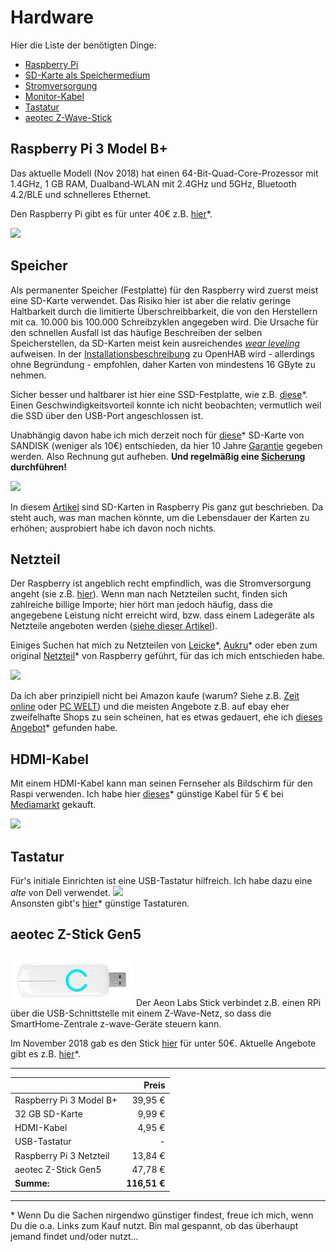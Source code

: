 # Hardware
Hier die Liste der benötigten Dinge:
- [Raspberry Pi](#raspberry-pi-3-model-b+)
- [SD-Karte als Speichermedium](#speicher)
- [Stromversorgung](#netzteil)
- [Monitor-Kabel](#hdmi-kabel)
- [Tastatur](#tastatur)
- [aeotec Z-Wave-Stick](#aeotec-z-stick-gen5)


## Raspberry Pi 3 Model B+
Das aktuelle Modell (Nov 2018) hat einen 64-Bit-Quad-Core-Prozessor mit 1.4GHz, 1 GB RAM, Dualband-WLAN mit 2.4GHz und 5GHz, Bluetooth 4.2/BLE und schnelleres Ethernet.

Den Raspberry Pi gibt es für unter 40€ z.B. [hier](https://rover.ebay.com/rover/1/707-53477-19255-0/1?icep_id=114&ipn=icep&toolid=20004&campid=5338436153&mpre=https%3A%2F%2Fwww.ebay.de%2Fitm%2FNeu-Raspberry-Pi-3-Model-B-BCM2837B0-SoC-IoT-PoE-Enabled-RP01048%2F273110053778%3Fepid%3D19018199270%26hash%3Ditem3f96a0b392%3Ag%3A-K4AAOSwIKNb8-u1)\*.

<img src="https://www.raspberrypi.org/app/uploads/2018/03/770A5842-1612x1080.jpg" width="400">


## Speicher
Als permanenter Speicher (Festplatte) für den Raspberry wird zuerst meist eine SD-Karte verwendet. Das Risiko hier ist aber die relativ geringe Haltbarkeit durch die limitierte Überschreibbarkeit, die von den Herstellern mit ca. 10.000 bis 100.000 Schreibzyklen angegeben wird. Die Ursache für den schnellen Ausfall ist das häufige Beschreiben der selben Speicherstellen, da SD-Karten meist kein ausreichendes _[wear leveling](https://www.chip.de/artikel/SSD-So-haelt-die-Hightech-Festplatte-8x-laenger-3_139999723.html)_ aufweisen. In der [Installationsbeschreibung](https://www.openhab.org/docs/installation/rasppi.html) zu OpenHAB wird - allerdings ohne Begründung - empfohlen, daher Karten von mindestens 16 GByte zu nehmen.

Sicher besser und haltbarer ist hier eine SSD-Festplatte, wie z.B. [diese](https://rover.ebay.com/rover/1/707-53477-19255-0/1?icep_id=114&ipn=icep&toolid=20004&campid=5338436153&mpre=https%3A%2F%2Fwww.ebay.de%2Fitm%2FSamsung-860-EVO-PRO-250GB-256GB-500GB-interne-SSD-mSATA-M-2-6-4cm-2-5-SATA3%2F123462925494%3Fhash%3Ditem1cbef6bcb6%3Am%3AmummlD9WCq-X-UKwFKZ3fGQ%3Ark%3A1%3Apf%3A0%26LH_ItemCondition%3D1000%26LH_BIN%3D1)\*. Einen Geschwindigkeitsvorteil konnte ich nicht beobachten; vermutlich weil die SSD über den USB-Port angeschlossen ist.

Unabhängig davon habe ich mich derzeit noch für [diese](https://rover.ebay.com/rover/1/707-53477-19255-0/1?icep_id=114&ipn=icep&toolid=20004&campid=5338436153&mpre=https%3A%2F%2Fwww.ebay.de%2Fitm%2FSANDISK-Ultra-UHS-I-Micro-SDHC-Speicherkarte-32-GB-98-MB-s-Class-10-%2F232765345038)\* SD-Karte von SANDISK (weniger als 10€) entschieden, da hier 10 Jahre [Garantie](https://www.sandisk.de/about/legal/warranty/warranty-table) gegeben werden. Also Rechnung gut aufheben. **Und regelmäßig eine [Sicherung](./backup.md) durchführen!**

<img src="https://www.sandisk.de/content/dam/sandisk-main/en_us/portal-assets/product-images/retail-products/Ultra_microSDHC_UHS-I_Class10_32GB-retina.png" width="100">

In diesem [Artikel](https://buyzero.de/blogs/news/raspberry-pi-sd-karten-korruption-vermeiden-geheimnisse-der-microsd-karte) sind SD-Karten in Raspberry Pis ganz gut beschrieben. Da steht auch, was man machen könnte, um die Lebensdauer der Karten zu erhöhen; ausprobiert habe ich davon noch nichts.


## Netzteil
Der Raspberry ist angeblich recht empfindlich, was die Stromversorgung angeht (sie z.B. [hier](https://www.datenreise.de/raspberry-pi-stromversorgung-netzteil-empfehlung/)). Wenn man nach Netzteilen sucht, finden sich zahlreiche billige Importe; hier hört man jedoch häufig, dass die angegebene Leistung nicht erreicht wird, bzw. dass einem Ladegeräte als Netzteile angeboten werden ([siehe dieser Artikel](https://www.elektronik-kompendium.de/sites/raspberry-pi/2002021.htm)).

Einiges Suchen hat mich zu Netzteilen von [Leicke](https://rover.ebay.com/rover/1/707-53477-19255-0/1?icep_id=114&ipn=icep&toolid=20004&campid=5338436153&mpre=https%3A%2F%2Fwww.ebay.de%2Fsch%2Fi.html%3FLH_PrefLoc%3D1%26_sop%3D15%26_osacat%3D0%26_odkw%3Dleicke%2B5v%2BUSB%26LH_EbayPlus%3D1%26_from%3DR40%26_trksid%3Dm570.l1313%26_nkw%3Dleicke%2B5v%2B%26_sacat%3D0)\*, [Aukru](https://rover.ebay.com/rover/1/707-53477-19255-0/1?icep_id=114&ipn=icep&toolid=20004&campid=5338436153&mpre=https%3A%2F%2Fwww.ebay.de%2Fsch%2Fi.html%3FLH_PrefLoc%3D1%26_sop%3D15%26_osacat%3D0%26_odkw%3DAukru%2B5v%2Braspberry%26LH_EbayPlus%3D1%26_from%3DR40%26_trksid%3Dm570.l1313%26_nkw%3DAukru%2B%2Braspberry%26_sacat%3D0)\* oder eben zum original [Netzteil](https://rover.ebay.com/rover/1/707-53477-19255-0/1?icep_id=114&ipn=icep&toolid=20004&campid=5338436153&mpre=https%3A%2F%2Fwww.ebay.de%2Fsch%2Fi.html%3F_blrs%3Dspell_check%26_from%3DR40%26_nkw%3Doffizielles%2Braspberry%2Bpi%2Bnetzteil%2B%26_sacat%3D0%26_sop%3D15%26LH_PrefLoc%3D1%26rt%3Dnc%26LH_EbayPlus%3D1)\* von Raspberry geführt, für das ich mich entschieden habe.

<img src="https://www.raspberrypi.org/app/uploads/2017/05/Power-supply-1-462x322.jpg" width="400">

Da ich aber prinzipiell nicht bei Amazon kaufe (warum? Siehe z.B. [Zeit online](https://www.zeit.de/2017/13/amazon-wal-mart-us-wirtschaft-ausbeutung-arbeitnehmer-lohnniveau) oder [PC WELT](https://www.pcwelt.de/a/stop-bezos-politiker-will-amazon-ausbeutung-stoppen,3452252)) und die meisten Angebote z.B. auf ebay eher zweifelhafte Shops zu sein scheinen, hat es etwas gedauert, ehe ich [dieses Angebot](https://rover.ebay.com/rover/1/707-53477-19255-0/1?icep_id=114&ipn=icep&toolid=20004&campid=5338436153&mpre=https%3A%2F%2Fwww.ebay.de%2Fitm%2Foffizielles-Raspberry-Pi-3-Netzteil-microUSB-5-1V-2-5A-schwarz%2F153097906752%3Fhash%3Ditem23a558aa40%3Ag%3Af40AAOSwmLlX2pn5%3Ark%3A2%3Apf%3A0)\* gefunden habe.

## HDMI-Kabel
Mit einem HDMI-Kabel kann man seinen Fernseher als Bildschirm für den Raspi verwenden. Ich habe hier [dieses](https://rover.ebay.com/rover/1/707-53477-19255-0/1?icep_id=114&ipn=icep&toolid=20004&campid=5338436153&mpre=https%3A%2F%2Fwww.ebay.de%2Fsch%2FVideokabel-stecker%2F32834%2Fi.html%3F_from%3DR40%26_nkw%3DHAMA%2B1%252C5%2Bm%2BHigh%2BSpeed%2BHDMI-Kabel%26_in_kw%3D1%26_ex_kw%3D%26_sacat%3D32834%26_mPrRngCbx%3D1%26_udlo%3D%26_udhi%3D7%26_ftrt%3D901%26_ftrv%3D1%26_sabdlo%3D%26_sabdhi%3D%26_samilow%3D%26_samihi%3D%26_sadis%3D10%26_fpos%3D%26LH_SALE_CURRENCY%3D0%26_sop%3D15%26_dmd%3D1%26_ipg%3D50%26_fosrp%3D1)\* günstige Kabel für 5 € bei [Mediamarkt](https://www.mediamarkt.de/de/product/_hama-1-5-m-high-speed-1148936.html?uympq=vpqr&rbtc=%7C%7C%7CTV%20%2B%20Audio%20%3E%20Fernseher%20%3E%20Zubeh%C3%B6r%20TV%7Cp%7C%7C&gclid=CjwKCAiAo8jgBRAVEiwAJUXKqDvjs6uAOkE7mwqvfGVKYN-icwWOhv-fx75grmIJaLGQ1jhZVkmf-RoCl80QAvD_BwE&gclsrc=aw.ds) gekauft.

<img src="https://picscdn.redblue.de/doi/pixelboxx-mss-49978190/fee_325_225_png/HAMA-1-5-m-High-Speed-HDMI-Kabel" width="100">

## Tastatur
Für's initiale Einrichten ist eine USB-Tastatur hilfreich. Ich habe dazu eine _alte_ von Dell verwendet.
<img src="https://snpi.dell.com/snp/images/products/large/de-de~580-ADHEr1/580-ADHEr1.jpg" width="200">  
Ansonsten gibt's [hier](https://rover.ebay.com/rover/1/707-53477-19255-0/1?icep_id=114&ipn=icep&toolid=20004&campid=5338436153&mpre=https%3A%2F%2Fwww.ebay.de%2Fsch%2Fi.html%3F_sop%3D15%26LH_ItemCondition%3D1000%26Tastatur%25252FKeypad%3DTastatur%26_oaa%3D1%26Schnittstelle%3DUSB%26_osacat%3D33963%26_odkw%3Dusb%2Btastatur%2B-numerisch%26LH_BIN%3D1%26Tastaturlayout%3DQWERTZ%252520%252528Standard%252529%26_dcat%3D33963%26rt%3Dnc%26Verbindung%3DKabelgebunden%26_from%3DR40%26_trksid%3Dm570.l1313%26_nkw%3Dusb%2Btastatur%2B-numerische%26_sacat%3D33963)\* günstige Tastaturen.

## aeotec Z-Stick Gen5
<img src="../images4git/aeotec-zwave-stick.jpg">  
Der Aeon Labs Stick verbindet z.B. einen RPi über die USB-Schnittstelle mit einem Z-Wave-Netz, so dass die SmartHome-Zentrale z-wave-Geräte steuern kann.  

Im November 2018 gab es den Stick [hier](https://www.jacob.de/q/2395131) für unter 50€. Aktuelle Angebote gibt es z.B. [hier](https://www.ebay.de/sch/i.html?_from=R40&_nkw=Aeotec++Z-Stick+Gen5&_sacat=0&_sop=15&rt=nc&LH_PrefLoc=2)\*.

---

|                         |    Preis   |
| ----------------------- | ----------:|
| Raspberry Pi 3 Model B+ |    39,95 € |
| 32 GB SD-Karte          |     9,99 € |
| HDMI-Kabel              |     4,95 € |
| USB-Tastatur            |          - |
| Raspberry Pi 3 Netzteil |    13,84 € |
| aeotec Z-Stick Gen5     |    47,78 € |
| **Summe:**              | **116,51 €** |

---

\* Wenn Du die Sachen nirgendwo günstiger findest, freue ich mich, wenn Du die o.a. Links zum Kauf nutzt. Bin mal gespannt, ob das überhaupt jemand findet und/oder nutzt...

